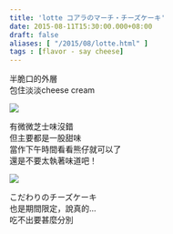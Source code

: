 ```yaml
---
title: 'lotte コアラのマーチ・チーズケーキ'
date: 2015-08-11T15:30:00.000+08:00
draft: false
aliases: [ "/2015/08/lotte.html" ]
tags : [flavor - say cheese]
---
```


半脆口的外層  
包住淡淡cheese cream  

[![](https://farm4.staticflickr.com/3696/20202916860_b9d6263712_z.jpg)](https://farm4.staticflickr.com/3696/20202916860_b9d6263712_z.jpg)

有微微芝士味沒錯  
但主要都是一股甜味  
當作下午時間看看熊仔就可以了  
還是不要太執著味道吧！  

[![](https://farm1.staticflickr.com/565/19770041463_4b13615703_z.jpg)](https://farm1.staticflickr.com/565/19770041463_4b13615703_z.jpg)

こだわりのチーズケーキ  
也是期間限定，說真的...  
吃不出要甚麼分別